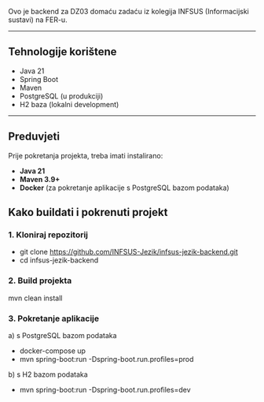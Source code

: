 Ovo je backend za DZ03 domaću zadaću iz kolegija INFSUS (Informacijski sustavi) na FER-u.

---

## Tehnologije korištene

- Java 21 
- Spring Boot 
- Maven 
- PostgreSQL (u produkciji)
- H2 baza (lokalni development)

---

## Preduvjeti

Prije pokretanja projekta, treba imati instalirano:

- **Java 21**
- **Maven 3.9+**
- **Docker** (za pokretanje aplikacije s PostgreSQL bazom podataka)

## Kako buildati i pokrenuti projekt


### 1. Kloniraj repozitorij 

- git clone https://github.com/INFSUS-Jezik/infsus-jezik-backend.git
- cd infsus-jezik-backend

### 2. Build projekta
mvn clean install

### 3. Pokretanje aplikacije 
a) s PostgreSQL bazom podataka
  - docker-compose up
  - mvn spring-boot:run -Dspring-boot.run.profiles=prod

b) s H2 bazom podataka
  - mvn spring-boot:run -Dspring-boot.run.profiles=dev

  
